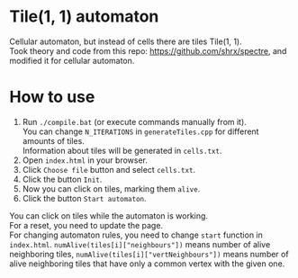 # Tile(1, 1) automaton

Cellular automaton, but instead of cells there are tiles Tile(1, 1).  
Took theory and code from this repo: https://github.com/shrx/spectre, and modified it for cellular automaton.  

# How to use
1) Run `./compile.bat` (or execute commands manually from it).  
You can change `N_ITERATIONS` in `generateTiles.cpp` for different amounts of tiles.  
Information about tiles will be generated in `cells.txt`.  
2) Open `index.html` in your browser.  
3) Click `Choose file` button and select `cells.txt`.  
4) Click the button `Init`.  
5) Now you can click on tiles, marking them `alive`.  
6) Click the button `Start automaton`.  

You can click on tiles while the automaton is working.  
For a reset, you need to update the page.  
For changing automaton rules, you need to change `start` function in `index.html`. 
`numAlive(tiles[i]["neighbours"])` means number of alive neighboring tiles, `numAlive(tiles[i]["vertNeighbours"])` 
means number of alive neighboring tiles that have only a common vertex with the given one.  
